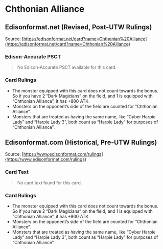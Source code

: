 # Chthonian Alliance

## Edisonformat.net (Revised, Post-UTW Rulings)

Source: [https://edisonformat.net/card?name=Chthonian%20Alliance](https://edisonformat.net/card?name=Chthonian%20Alliance)

### Edison-Accurate PSCT

> No Edison-Accurate PSCT available for this card.

### Card Rulings

*   The monster equipped with this card does not count towards the bonus. So if you have 2 “Dark Magicians” on the field, and 1 is equipped with “Chthonian Alliance”, it has +800 ATK.
*   Monsters on the opponent’s side of the field are counted for “Chthonian Alliance”.
*   Monsters that are treated as having the same name, like “Cyber Harpie Lady” and “Harpie Lady 3”, both count as “Harpie Lady” for purposes of “Chthonian Alliance”.


## Edisonformat.com (Historical, Pre-UTW Rulings)

Source: [https://www.edisonformat.com/rulings](https://www.edisonformat.com/rulings)

### Card Text

> No card text found for this card.

### Card Rulings

*   The monster equipped with this card does not count towards the bonus. So if you have 2 “Dark Magicians” on the field, and 1 is equipped with “Chthonian Alliance”, it has +800 ATK.
*   Monsters on the opponent’s side of the field are counted for “Chthonian Alliance”.
*   Monsters that are treated as having the same name, like “Cyber Harpie Lady” and “Harpie Lady 3”, both count as “Harpie Lady” for purposes of “Chthonian Alliance”.


